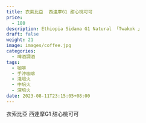```yaml
---
title: 衣索比亞  西達摩G1 甜心桃可可
price:
  - 180
description: Ethiopia Sidama G1 Natural 「Twakok 」
draft: false
weight: 21
image: images/coffee.jpg
categories:
  - 啤酒調酒
tags:
  - 咖啡
  - 手沖咖啡
  - 淺培火
  - 中培火
  - 深培火
date: 2023-08-11T23:15:05+08:00
---
```


 衣索比亞  西達摩G1 甜心桃可可
